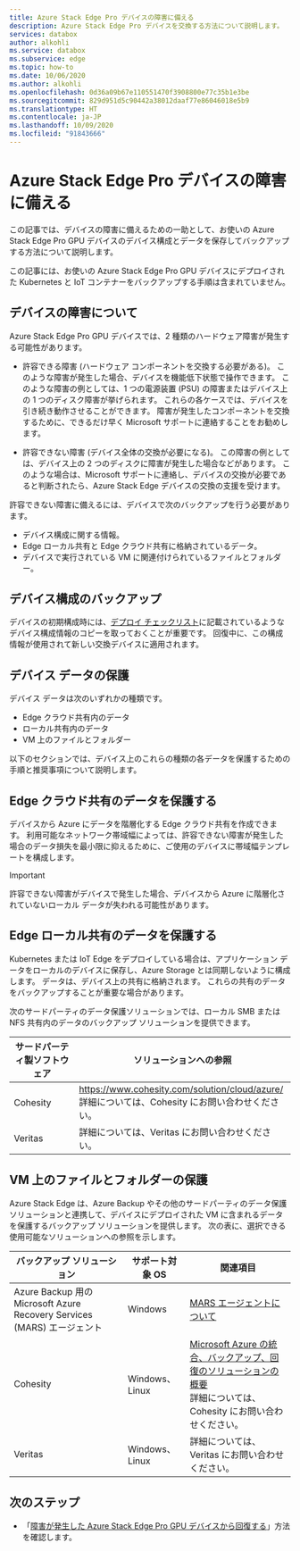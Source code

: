 ```yaml
---
title: Azure Stack Edge Pro デバイスの障害に備える
description: Azure Stack Edge Pro デバイスを交換する方法について説明します。
services: databox
author: alkohli
ms.service: databox
ms.subservice: edge
ms.topic: how-to
ms.date: 10/06/2020
ms.author: alkohli
ms.openlocfilehash: 0d36a09b67e110551470f3908800e77c35b1e3be
ms.sourcegitcommit: 829d951d5c90442a38012daaf77e86046018e5b9
ms.translationtype: HT
ms.contentlocale: ja-JP
ms.lasthandoff: 10/09/2020
ms.locfileid: "91843666"
---
```

# <a name="prepare-for-an-azure-stack-edge-pro-gpu-device-failure"></a>Azure Stack Edge Pro デバイスの障害に備える

この記事では、デバイスの障害に備えるための一助として、お使いの Azure Stack Edge Pro GPU デバイスのデバイス構成とデータを保存してバックアップする方法について説明します。 

この記事には、お使いの Azure Stack Edge Pro GPU デバイスにデプロイされた Kubernetes と IoT コンテナーをバックアップする手順は含まれていません。 

## <a name="understand-device-failures"></a>デバイスの障害について

Azure Stack Edge Pro GPU デバイスでは、2 種類のハードウェア障害が発生する可能性があります。

- 許容できる障害 (ハードウェア コンポーネントを交換する必要がある)。 このような障害が発生した場合、デバイスを機能低下状態で操作できます。 このような障害の例としては、1 つの電源装置 (PSU) の障害またはデバイス上の 1 つのディスク障害が挙げられます。 これらの各ケースでは、デバイスを引き続き動作させることができます。 障害が発生したコンポーネントを交換するために、できるだけ早く Microsoft サポートに連絡することをお勧めします。

- 許容できない障害 (デバイス全体の交換が必要になる)。 この障害の例としては、デバイス上の 2 つのディスクに障害が発生した場合などがあります。 このような場合は、Microsoft サポートに連絡し、デバイスの交換が必要であると判断されたら、Azure Stack Edge デバイスの交換の支援を受けます。

許容できない障害に備えるには、デバイスで次のバックアップを行う必要があります。

- デバイス構成に関する情報。
- Edge ローカル共有と Edge クラウド共有に格納されているデータ。
- デバイスで実行されている VM に関連付けられているファイルとフォルダー。


## <a name="back-up-device-configuration"></a>デバイス構成のバックアップ

デバイスの初期構成時には、[デプロイ チェックリスト](azure-stack-edge-gpu-deploy-checklist.md)に記載されているようなデバイス構成情報のコピーを取っておくことが重要です。 回復中に、この構成情報が使用されて新しい交換デバイスに適用されます。 

## <a name="protect-device-data"></a>デバイス データの保護

デバイス データは次のいずれかの種類です。

- Edge クラウド共有内のデータ
- ローカル共有内のデータ
- VM 上のファイルとフォルダー

以下のセクションでは、デバイス上のこれらの種類の各データを保護するための手順と推奨事項について説明します。

## <a name="protect-data-in-edge-cloud-shares"></a>Edge クラウド共有のデータを保護する

デバイスから Azure にデータを階層化する Edge クラウド共有を作成できます。 利用可能なネットワーク帯域幅によっては、許容できない障害が発生した場合のデータ損失を最小限に抑えるために、ご使用のデバイスに帯域幅テンプレートを構成します。

> [!IMPORTANT] 
> 許容できない障害がデバイスで発生した場合、デバイスから Azure に階層化されていないローカル データが失われる可能性があります。 

## <a name="protect-data-in-edge-local-shares"></a>Edge ローカル共有のデータを保護する

Kubernetes または IoT Edge をデプロイしている場合は、アプリケーション データをローカルのデバイスに保存し、Azure Storage とは同期しないように構成します。 データは、デバイス上の共有に格納されます。 これらの共有のデータをバックアップすることが重要な場合があります。

次のサードパーティのデータ保護ソリューションでは、ローカル SMB または NFS 共有内のデータのバックアップ ソリューションを提供できます。 

| サードパーティ製ソフトウェア           | ソリューションへの参照                               |
|--------------------------------|---------------------------------------------------------|
| Cohesity                       | https://www.cohesity.com/solution/cloud/azure/ <br> 詳細については、Cohesity にお問い合わせください。          |
| Veritas                        | 詳細については、Veritas にお問い合わせください。   |


## <a name="protect-files-and-folders-on-vms"></a>VM 上のファイルとフォルダーの保護

Azure Stack Edge は、Azure Backup やその他のサードパーティのデータ保護ソリューションと連携して、デバイスにデプロイされた VM に含まれるデータを保護するバックアップ ソリューションを提供します。 次の表に、選択できる使用可能なソリューションへの参照を示します。


| バックアップ ソリューション        | サポート対象 OS   | 関連項目                                                                |
|-------------------------|----------------|--------------------------------------------------------------------------|
| Azure Backup 用の Microsoft Azure Recovery Services (MARS) エージェント | Windows        | [MARS エージェントについて](/azure/backup/backup-azure-about-mars)    |
| Cohesity                | Windows、Linux | [Microsoft Azure の統合、バックアップ、回復のソリューションの概要](https://www.cohesity.com/solution/cloud/azure) <br>詳細については、Cohesity にお問い合わせください。                          |
| Veritas                 | Windows、Linux | 詳細については、Veritas にお問い合わせください。                    |



## <a name="next-steps"></a>次のステップ

- 「[障害が発生した Azure Stack Edge Pro GPU デバイスから回復する](azure-stack-edge-gpu-recover-device-failure.md)」方法を確認します。

